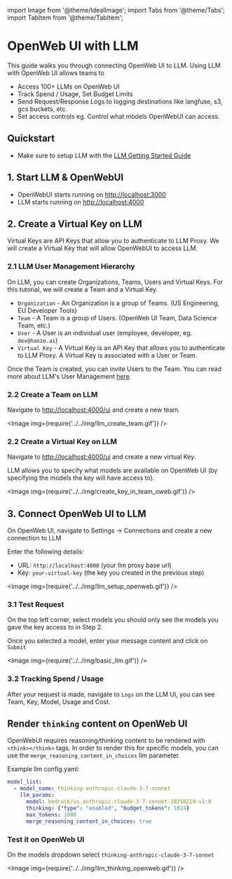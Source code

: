import Image from '@theme/IdealImage';
import Tabs from '@theme/Tabs';
import TabItem from '@theme/TabItem';

# OpenWeb UI with LLM

This guide walks you through connecting OpenWeb UI to LLM. Using LLM with OpenWeb UI allows teams to 
- Access 100+ LLMs on OpenWeb UI
- Track Spend / Usage, Set Budget Limits 
- Send Request/Response Logs to logging destinations like langfuse, s3, gcs buckets, etc.
- Set access controls eg. Control what models OpenWebUI can access.

## Quickstart

- Make sure to setup LLM with the [LLM Getting Started Guide](https://docs.hanzo.ai/docs/proxy/docker_quick_start)


## 1. Start LLM & OpenWebUI

- OpenWebUI starts running on [http://localhost:3000](http://localhost:3000)
- LLM starts running on [http://localhost:4000](http://localhost:4000)


## 2. Create a Virtual Key on LLM

Virtual Keys are API Keys that allow you to authenticate to LLM Proxy. We will create a Virtual Key that will allow OpenWebUI to access LLM.

### 2.1 LLM User Management Hierarchy

On LLM, you can create Organizations, Teams, Users and Virtual Keys. For this tutorial, we will create a Team and a Virtual Key.

- `Organization` - An Organization is a group of Teams. (US Engineering, EU Developer Tools)
- `Team` - A Team is a group of Users. (OpenWeb UI Team, Data Science Team, etc.)
- `User` - A User is an individual user (employee, developer, eg. `dev@hanzo.ai`)
- `Virtual Key` - A Virtual Key is an API Key that allows you to authenticate to LLM Proxy. A Virtual Key is associated with a User or Team.

Once the Team is created, you can invite Users to the Team. You can read more about LLM's User Management [here](https://docs.hanzo.ai/docs/proxy/user_management_heirarchy).

### 2.2 Create a Team on LLM

Navigate to [http://localhost:4000/ui](http://localhost:4000/ui) and create a new team.

<Image img={require('../../img/llm_create_team.gif')} />

### 2.2 Create a Virtual Key on LLM

Navigate to [http://localhost:4000/ui](http://localhost:4000/ui) and create a new virtual Key. 

LLM allows you to specify what models are available on OpenWeb UI (by specifying the models the key will have access to).

<Image img={require('../../img/create_key_in_team_oweb.gif')} />

## 3. Connect OpenWeb UI to LLM

On OpenWeb UI, navigate to Settings -> Connections and create a new connection to LLM

Enter the following details:
- URL: `http://localhost:4000` (your llm proxy base url)
- Key: `your-virtual-key` (the key you created in the previous step)

<Image img={require('../../img/llm_setup_openweb.gif')} />

### 3.1 Test Request

On the top left corner, select models you should only see the models you gave the key access to in Step 2.

Once you selected a model, enter your message content and click on `Submit`

<Image img={require('../../img/basic_llm.gif')} />

### 3.2 Tracking Spend / Usage

After your request is made, navigate to `Logs` on the LLM UI, you can see Team, Key, Model, Usage and Cost.

<!-- <Image img={require('../../img/llm_logs_openweb.gif')} /> -->



## Render `thinking` content on OpenWeb UI

OpenWebUI requires reasoning/thinking content to be rendered with `<think></think>` tags. In order to render this for specific models, you can use the `merge_reasoning_content_in_choices` llm parameter.

Example llm config.yaml:

```yaml
model_list:
  - model_name: thinking-anthropic-claude-3-7-sonnet
    llm_params:
      model: bedrock/us.anthropic.claude-3-7-sonnet-20250219-v1:0
      thinking: {"type": "enabled", "budget_tokens": 1024}
      max_tokens: 1080
      merge_reasoning_content_in_choices: true
```

### Test it on OpenWeb UI

On the models dropdown select `thinking-anthropic-claude-3-7-sonnet`

<Image img={require('../../img/llm_thinking_openweb.gif')} />




